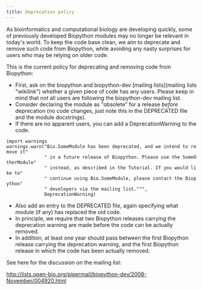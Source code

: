 ```yaml
---
title: Deprecation policy
---
```


As bioinformatics and computational biology are developing quickly, some
of previously developed Biopython modules may no longer be relevant in
today's world. To keep the code base clean, we aim to deprecate and
remove such code from Biopython, while avoiding any nasty surprises for
users who may be relying on older code.

This is the current policy for deprecating and removing code from
Biopython:

-   First, ask on the biopython and biopython-dev [mailing
    lists](mailing lists "wikilink") whether a given piece of code has
    any users. Please keep in mind that not all users are following the
    biopython-dev mailing list.
-   Consider declaring the module as "obsolete" for a release *before*
    deprecation (no code changes, just note this in the DEPRECATED file
    and the module docstrings).
-   If there are no apparent users, you can add a DeprecationWarning to
    the code.

`import warnings`  
`warnings.warn("Bio.SomeModule has been deprecated, and we intend to remove it"`  
`              " in a future release of Biopython. Please use the SomeOtherModule"`  
`              " instead, as described in the Tutorial. If you would like to"`  
`              " continue using Bio.SomeModule, please contact the Biopython"`  
`              " developers via the mailing list.""",`  
`              DeprecationWarning)`

-   Also add an entry to the DEPRECATED file, again specifying what
    module (if any) has replaced the old code.
-   In principle, we require that two Biopython releases carrying the
    deprecation warning are made before the code can be actually
    removed.
-   In addition, at least one year should pass between the first
    Biopython release carrying the deprecation warning, and the first
    Biopython release in which the code has been actually removed.

See here for the discussion on the mailing list:

<http://lists.open-bio.org/pipermail/biopython-dev/2008-November/004920.html>
